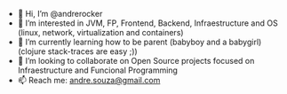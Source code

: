 - 👋 Hi, I’m @andrerocker
- 👀 I’m interested in JVM, FP, Frontend, Backend, Infraestructure and OS (linux, network, virtualization and containers)
- 🌱 I’m currently learning how to be parent (babyboy and a babygirl) (clojure stack-traces are easy ;)) 
- 💞️ I’m looking to collaborate on Open Source projects focused on Infraestructure and Funcional Programming
- 📫 Reach me: andre.souza@gmail.com

<!---
andrerocker/andrerocker is a ✨ special ✨ repository because its `README.md` (this file) appears on your GitHub profile.
You can click the Preview link to take a look at your changes.
--->
